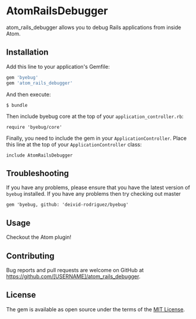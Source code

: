 # AtomRailsDebugger

atom_rails_debugger allows you to debug Rails applications from inside Atom.

## Installation

Add this line to your application's Gemfile:

```ruby
gem 'byebug'
gem 'atom_rails_debugger'
```

And then execute:

    $ bundle

Then include byebug core at the top of your `application_controller.rb`:

```
require 'byebug/core'
```

Finally, you need to include the gem in your `ApplicationController`. Place this line at the top of your `ApplicationController` class:

```
include AtomRailsDebugger
```

## Troubleshooting

If you have any problems, please ensure that you have the latest version of `byebug` installed. If you have any problems then try checking out master

```
gem 'byebug, github: 'deivid-rodriguez/byebug'
```

## Usage

Checkout the Atom plugin!


## Contributing

Bug reports and pull requests are welcome on GitHub at https://github.com/[USERNAME]/atom_rails_debugger.


## License

The gem is available as open source under the terms of the [MIT License](http://opensource.org/licenses/MIT).
